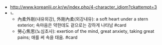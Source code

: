 - http://www.koreanlii.or.kr/w/index.php/4-character_idiom?ckattempt=3
- ㄴ
	- 內柔外剛(내유외강), 外剛內柔(외강내유): a soft heart under a stern exterior; 속마음은 약한데도 겉으로는 강하게 나타남 #card
	- 勞心焦思(노심초사): exertion of the mind, great anxiety, taking great pains; 애를 써 속을 태움. #card